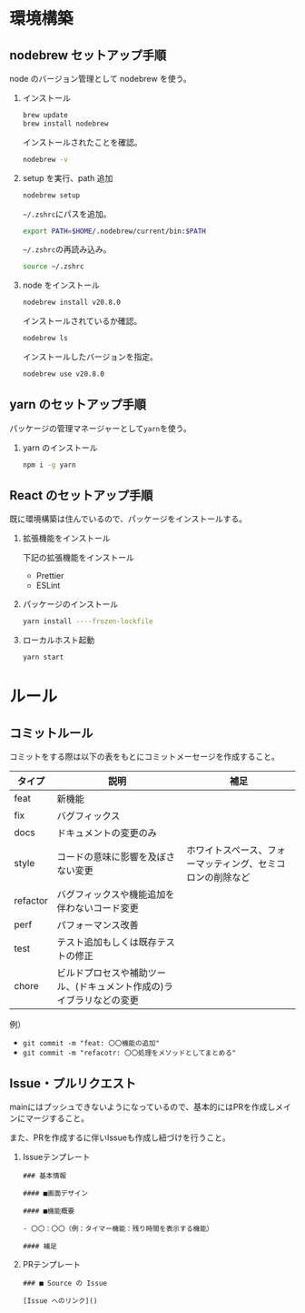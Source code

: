 # 環境構築

## nodebrew セットアップ手順

node のバージョン管理として nodebrew を使う。

1. インストール

    ```zsh
    brew update
    brew install nodebrew
    ```

    インストールされたことを確認。

    ```zsh
    nodebrew -v
    ```

1. setup を実行、path 追加

    ```zsh
    nodebrew setup
    ```

    `~/.zshrc`にパスを追加。

    ```zsh
    export PATH=$HOME/.nodebrew/current/bin:$PATH
    ```

    `~/.zshrc`の再読み込み。

    ```zsh
    source ~/.zshrc
    ```

1. node をインストール

    ```zsh
    nodebrew install v20.8.0
    ```

    インストールされているか確認。

    ```zsh
    nodebrew ls
    ```

    インストールしたバージョンを指定。

    ```zsh
    nodebrew use v20.8.0
    ```

## yarn のセットアップ手順

パッケージの管理マネージャーとして`yarn`を使う。

1. yarn のインストール

    ```zsh
    npm i -g yarn
    ```

## React のセットアップ手順

既に環境構築は住んでいるので、パッケージをインストールする。

1. 拡張機能をインストール

    下記の拡張機能をインストール

    - Prettier
    - ESLint

1. パッケージのインストール

    ```zsh
    yarn install ----frozen-lockfile
    ```

1. ローカルホスト起動

    ```zsh
    yarn start
    ```

# ルール

## コミットルール

コミットをする際は以下の表をもとにコミットメーセージを作成すること。

| タイプ     | 説明                               | 補足                                                         |
|------------|------------------------------------|--------------------------------------------------------------|
| feat       | 新機能                             |                                                              |
| fix        | バグフィックス                     |                                                              |
| docs       | ドキュメントの変更のみ             |                                                              |
| style      | コードの意味に影響を及ぼさない変更 | ホワイトスペース、フォーマッティング、セミコロンの削除など |
| refactor   | バグフィックスや機能追加を伴わないコード変更 |                                                              |
| perf       | パフォーマンス改善                   |                                                              |
| test       | テスト追加もしくは既存テストの修正 |                                                              |
| chore      | ビルドプロセスや補助ツール、(ドキュメント作成の)ライブラリなどの変更 |                   |

例）

- ``git commit -m "feat: 〇〇機能の追加"``
- ``git commit -m "refacotr: 〇〇処理をメソッドとしてまとめる"``

## Issue・プルリクエスト

mainにはプッシュできないようになっているので、基本的にはPRを作成しメインにマージすること。

また、PRを作成するに伴いIssueも作成し紐づけを行うこと。

1. Issueテンプレート

    ```
    ### 基本情報

    #### ■画面デザイン

    #### ■機能概要

    - 〇〇：〇〇（例：タイマー機能：残り時間を表示する機能）

    #### 補足
    ```

1. PRテンプレート

    ```
    ### ■ Source の Issue

    [Issue へのリンク]()
    ```
